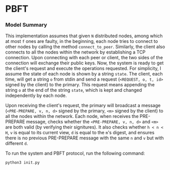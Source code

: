 # PBFT
### Model Summary
This implementation assumes that given `N` distributed nodes, among which at most `f` ones are faulty, in the beginning, each node tries to connect to other nodes by calling the method `connect_to_peer`. Similarly, the client also connects to all the nodes within the network by establishing a TCP connection. Upon connecting with each peer or client, the two sides of the connection will exchange their public keys. Now, the system is ready to get the client's request and execute the operations requested. For simplicity, I assume the state of each node is shown by a string `state`. The client, each time, will get a string `o` from stdin and send a request (`<REQUEST, o, t, id>` signed by the client) to the primary. This request means appending the string `o` at the end of the string `state`, which is kept and changed independently by each node.

Upon receiving the client's request, the primary will broadcast a message (`<PRE-PREPARE, v, n, d>` signed by the primary, `<m>` signed by the client) to all the nodes within the network. Each node, when receives the PRE-PREPARE message, checks whether the `<PRE-PREPARE, v, n, d>` and `<m>` are both valid (by verifying their signitures). It also checks whether `h < n < H`, `v` is equal to its current view, `d` is equal to the `m`'s digest, and ensures there is no previous PRE-PREPARE message with the same `n` and `v` but with different `d`.


To run the system and PBFT protocol, run the following command:
```
python3 init.py
```

